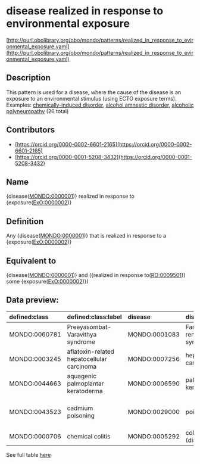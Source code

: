 # disease realized in response to environmental exposure 

[http://purl.obolibrary.org/obo/mondo/patterns/realized_in_response_to_evironmental_exposure.yaml](http://purl.obolibrary.org/obo/mondo/patterns/realized_in_response_to_evironmental_exposure.yaml)
## Description 

This pattern is used for a disease, where the cause of the disease is an exposure to an environmental stimulus (using ECTO exposure terms).
Examples: [chemically-induced disorder](http://purl.obolibrary.org/obo/MONDO_0029001), [alcohol amnestic disorder](http://purl.obolibrary.org/obo/MONDO_0021702), [alcoholic polyneuropathy](http://purl.obolibrary.org/obo/MONDO_0006645) (26 total)
## Contributors 
* [https://orcid.org/0000-0002-6601-2165](https://orcid.org/0000-0002-6601-2165) 
* [https://orcid.org/0000-0001-5208-3432](https://orcid.org/0000-0001-5208-3432) 
## Name 

{disease\([MONDO:0000001](http://purl.obolibrary.org/obo/MONDO_0000001)\)} realized in response to {exposure\([ExO:0000002](http://purl.obolibrary.org/obo/ExO_0000002)\)}

## Definition 

Any {disease\([MONDO:0000001](http://purl.obolibrary.org/obo/MONDO_0000001)\)} that is realized in response to a {exposure\([ExO:0000002](http://purl.obolibrary.org/obo/ExO_0000002)\)}

## Equivalent to 

{disease\([MONDO:0000001](http://purl.obolibrary.org/obo/MONDO_0000001)\)} and ({realized in response to\([RO:0009501](http://purl.obolibrary.org/obo/RO_0009501)\)} some {exposure\([ExO:0000002](http://purl.obolibrary.org/obo/ExO_0000002)\)})

## Data preview: 
| defined:class                                | defined:class:label                        | disease                                      | disease:label                | exposure                                    | exposure:label                    |
|:---------------------------------------------|:-------------------------------------------|:---------------------------------------------|:-----------------------------|:--------------------------------------------|:----------------------------------|
| MONDO:0060781 | Preeyasombat-Varavithya syndrome           | MONDO:0001083 | Fanconi renotubular syndrome | ECTO:9000364 | tetracycline exposure             |
| MONDO:0003245 | aflatoxin-related hepatocellular carcinoma | MONDO:0007256 | hepatocellular carcinoma     | ECTO:0001108 | aflatoxin exposure                |
| MONDO:0044663 | aquagenic palmoplantar keratoderma         | MONDO:0006590 | palmoplantar keratosis       | ECTO:9000156 | water exposure                    |
| MONDO:0043523 | cadmium poisoning                          | MONDO:0029000 | poisoning                    | ECTO:0001566 | cadmium molecular entity exposure |
| MONDO:0000706 | chemical colitis                           | MONDO:0005292 | colitis (disease)            | ECTO:0000231 | chemical entity exposure          |

See full table [here](https://github.com/monarch-initiative/mondo/blob/master/src/patterns/data/matches/realized_in_response_to_environmental_exposure.tsv) 

